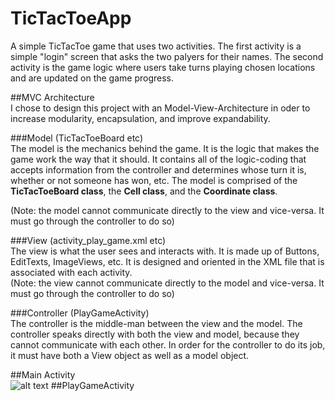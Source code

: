 # TicTacToeApp
A simple TicTacToe game that uses two activities. The first activity is a simple "login" screen that asks the two palyers for their names. The second activity is the game logic where users take turns playing chosen locations and are updated on the game progress.

##MVC Architecture  
I chose to design this project with an Model-View-Architecture in oder to increase modularity, encapsulation, and improve expandability.

###Model (TicTacToeBoard etc)  
The model is the mechanics behind the game. It is the logic that makes the game work the way that it should.
It contains all of the logic-coding that accepts information from the controller and determines whose turn it is, 
whether or not someone has won, etc. The model is comprised of the **TicTacToeBoard class**, the **Cell class**, and the **Coordinate class**.

(Note: the model cannot communicate directly to the view and vice-versa. It must go through the controller to do so)

###View (activity_play_game.xml etc)  
The view is what the user sees and interacts with. It is made up of Buttons, EditTexts, ImageViews, etc.
It is designed and oriented in the XML file that is associated with each activity.  
(Note: the view cannot communicate directly to the model and vice-versa. It must go through the controller to do so)

###Controller (PlayGameActivity)  
The controller is the middle-man between the view and the model. The controller speaks directly with both the view and model, because
they cannot communicate with each other. In order for the controller to do its job, it must have both a View object as well
as a model object.  

##Main Activity  
![alt text]()
##PlayGameActivity  



